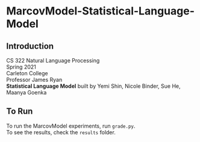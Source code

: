 # MarcovModel-Statistical-Language-Model

## Introduction
CS 322 Natural Language Processing \
Spring 2021 \
Carleton College \
Professor James Ryan \
**Statistical Language Model** built by Yemi Shin, Nicole Binder, Sue He, Maanya Goenka

## To Run
To run the MarcovModel experiments, run `grade.py`. \
To see the results, check the `results` folder.
